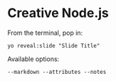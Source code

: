 
# Creative Node.js

From the terminal, pop in:

  ```yo reveal:slide "Slide Title"```

Available options:

 ```--markdown --attributes --notes```
